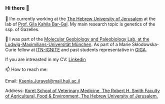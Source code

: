 ### Hi there 👋


 🌱 I’m currently working at the [The Hebrew University of Jerusalem](https://en.huji.ac.il/en) at the lab of [Prof. Gila Kahila Bar-Gal](https://en.vetschool.agri.huji.ac.il/gila-kahila).
  My main research topic is genetics of the ssp. of Gazelles.

🔭 I was part of the [Molecular Geobiology and Paleobiology Lab, at the Ludwig-Maximilians-Universität München](http://www.palaeontologie.geo.lmu.de/molpal/).
As part of a Marie Skłodowska-Curie fellow at [ITN-IGNITE](http://www.itn-ignite.eu/projects/11573_ksenia-juravel/)
and past students representative in [GIGA](https://www.giga-cos.org/). 

If you are intreasted in my CV: [Linkedin](linkedin.com/in/ksenia-juravel-594627260)

📫 How to reach me: 

Email: Ksenia.Juravel@mail.huji.ac.il

Address:
[Koret School of Veterinary Medicine,
The Robert H. Smith Faculty of Agricultural, Food & Environment,
The Hebrew University of Jerusalem.](https://en.vetschool.agri.huji.ac.il/)




<!--
**KseniaJuravel/KseniaJuravel** is a ✨ _special_ ✨ repository because its `README.md` (this file) appears on your GitHub profile.

Here are some ideas to get you started:



- 🌱 I’m currently learning ...
- 👯 I’m looking to collaborate on ...
- 🤔 I’m looking for help with ...
- 💬 Ask me about ...
- 😄 Pronouns: ...
- ⚡ Fun fact: ...
-->

